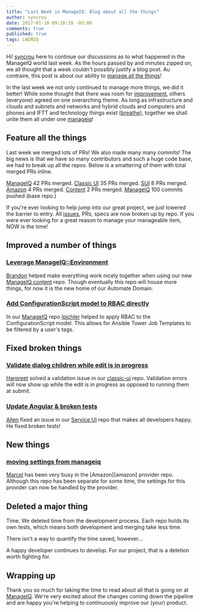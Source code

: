 ```yaml
---
title: "Last Week in ManageIQ: Blog about all the things"
author: syncrou
date: 2017-01-10 09:20:19 -05:00
comments: true
published: true
tags: LWIMIQ
---
```


Hi! [syncrou][me] here to continue our discussions as to what happened in the ManageIQ world last week. As the hours passed by and minutes zipped on,
we all thought that a week couldn't possibly justify a blog post. Au contraire, this post is about our ability to [manage all the things][manageiq]!

In the last week we not only continued to manage more things, we did it better! While some thought that there was room for
[improvement][issues], others (everyone) agreed on one overarching theme. As long as infrastructure and clouds and subnets and networks and hybrid clouds
and computers and phones and IFTT and technology things exist ([breathe][breath]),
together we shall unite them all under one [manageiq][manageiq]!

## Feature all the things

Last week we merged lots of PRs! We also made many many commits! The big news is that we have so many contributors and such 
a huge code base, we had to break up all the repos. Below is a smattering of them with total merged PRs inline. 

[ManageIQ][PRs merged last week] 42 PRs merged.
[Classic UI][classic ui PRs merged last week] 35 PRs merged.
[SUI][sui PRs merged last week] 8 PRs merged.
[Amazon][amazon PRs merged last week] 4 PRs merged.
[Content][content PRs merged last week] 2 PRs merged.
[ManageIQ][Commits merged last week] 100 commits pushed (base repo.)

If you're ever looking to help jump into our great project, we just lowered the barrier to entry.
All [issues][issues], PRs, specs are now broken up by repo.  If you were ever looking for a great reason to manage your manageable item, NOW is 
the time!

## Improved a number of things

### [Leverage ManageIQ::Environment](https://github.com/ManageIQ/manageiq-content/pull/14)
[Brandon](https://github.com/bdunne) helped make everything work nicely together when using
our new [ManageIQ content][automate] repo. Though eventually this repo will house more things, for now
it is the new home of our Automate Domain.

### [Add ConfigurationScript model to RBAC directly](https://github.com/ManageIQ/manageiq/pull/13366)
In our [ManageIQ][miq] repo [lpichler](https://github.com/lpichler) helped to apply RBAC to the ConfigurationScript
model. This allows for Ansible Tower Job Templates to be filtered by a user's tags.

## Fixed broken things

### [Validate dialog children while edit is in progress](https://github.com/ManageIQ/manageiq-ui-classic/pull/91)
[Harpreet](https://github.com/h-kataria) solved a validation issue in our [classic-ui][classic] repo.  Validation errors 
will now show up while the edit is in progress as opposed to running them at submit.

### [Update Angular & broken tests](https://github.com/ManageIQ/manageiq-ui-service/pull/413)
[Allen](https://github.com/AllenBW) fixed an issue in our [Service UI][sui] repo that makes all developers happy.
He fixed broken tests!

## New things

### [moving settings from manageiq](https://github.com/ManageIQ/manageiq-providers-amazon/pull/91])
[Marcel](https://github.com/durandom) has been very busy in the [Amazon][amazon] provider repo. Although
this repo has been separate for some time, the settings for this provider can now be handled by the provider.

## Deleted a major thing

Time.  We deleted time from the development process.
Each repo holds its own tests, which means both development and merging take less time.

There isn't a way to quantify the time saved, however...

A happy developer continues to develop.  For our project, that is a deletion worth
fighting for.

## Wrapping up

Thank you so much for taking the time to read about all that is going on at [ManageIQ][manageiq].  We're very excited about the changes coming down
the pipeline and are happy you're helping to continuously improve our (your) product.

[PRs merged last week]: https://github.com/ManageIQ/manageiq/pulls?page=1&q=is%3Apr+is%3Amerged+base%3Amaster+merged%3A%222017-01-03+..+2017-01-09%22+sort%3Acreated-desc&utf8=%E2%9C%93
[classic ui PRs merged last week]: https://github.com/ManageIQ/manageiq-ui-classic/pulls?page=1&q=is%3Apr+is%3Amerged+base%3Amaster+merged%3A%222017-01-03+..+2017-01-09%22+sort%3Acreated-desc&utf8=%E2%9C%93
[sui PRs merged last week]: https://github.com/ManageIQ/manageiq-ui-service/pulls?page=1&q=is%3Apr+is%3Amerged+base%3Amaster+merged%3A%222017-01-03+..+2017-01-09%22+sort%3Acreated-desc&utf8=%E2%9C%93
[amazon PRs merged last week]: https://github.com/ManageIQ/manageiq-providers-amazon/pulls?page=1&q=is%3Apr+is%3Amerged+base%3Amaster+merged%3A%222017-01-03+..+2017-01-09%22+sort%3Acreated-desc&utf8=%E2%9C%93
[content PRs merged last week]: https://github.com/ManageIQ/manageiq-content/pulls?page=1&q=is%3Apr+is%3Amerged+base%3Amaster+merged%3A%222017-01-03+..+2017-01-09%22+sort%3Acreated-desc&utf8=%E2%9C%93
[Commits merged last week]: https://github.com/manageiq/manageiq/compare/master@%7B2017-01-03%7D...@%7B2017-01-09%7D
[me]: https://github.com/syncrou
[issues]: https://github.com/ManageIQ/manageiq/issues
[manageiq]: https://github.com/ManageIQ
[breath]: http://sensuousmind.com/sites/default/files/breathe-sensuousmind-1280x720-AndroidGalaxyNexus.jpg
[classic]: https://github.com/ManageIQ/manageiq-ui-classic
[automate]: https://github.com/ManageIQ/manageiq-content
[sui]: https://github.com/ManageIQ/manageiq-ui-service
[miq]: https://github.com/ManageIQ/manageiq
[easter_egg]: http://allrecipes.com/recipe/23891/grilled-cheese-sandwich/
